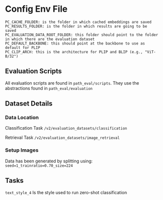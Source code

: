 # Config Env File

```
PC_CACHE_FOLDER: is the folder in which cached embeddings are saved
PC_RESULTS_FOLDER: is the folder in which results are going to be saved
PC_EVALUATION_DATA_ROOT_FOLDER: this folder should point to the folder in which there are the evaluation dataset
PC_DEFAULT_BACKBONE: this should point at the backbone to use as default for PLIP
PC_CLIP_ARCH: this is the architecture for PLIP and BLIP (e.g., "ViT-B/32")
```

## Evaluation Scripts

All evaluation scripts are found in `path_eval/scripts`. They use the abstractions found in `path_eval/evaluation`

## Dataset Details

### Data Location

Classification Task
`/v2/evaluation_datasets/classification`

Retrieval Task
`/v2/evaluation_datasets/image_retrieval`


### Setup Images

Data has been generated by splitting using:
`seed=1_trainratio=0.70_size=224`

## Tasks

`text_style_4` Is the style used to run zero-shot classification